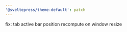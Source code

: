 ```yaml
---
'@sveltepress/theme-default': patch
---
```


fix: tab active bar position recompute on window resize
